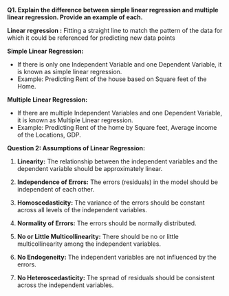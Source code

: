 **Q1. Explain the difference between simple linear regression and multiple linear regression. Provide an example of each.**

**Linear regression :** Fitting a straight line to match the pattern of the data for which it could be referenced for predicting new data points 

**Simple Linear Regression:**
- If there is only one Independent Variable and one Dependent Variable, it is known as simple linear regression.
- Example: Predicting Rent of the house based on Square feet of the Home.

**Multiple Linear Regression:**
- If there are multiple Independent Variables and one Dependent Variable, it is known as Multiple Linear regression.
- Example: Predicting Rent of the home by Square feet, Average income of the Locations, GDP.



**Question 2: Assumptions of Linear Regression:**

1. **Linearity:** The relationship between the independent variables and the dependent variable should be approximately linear.

2. **Independence of Errors:** The errors (residuals) in the model should be independent of each other.

3. **Homoscedasticity:** The variance of the errors should be constant across all levels of the independent variables.

4. **Normality of Errors:** The errors should be normally distributed.

5. **No or Little Multicollinearity:** There should be no or little multicollinearity among the independent variables.

6. **No Endogeneity:** The independent variables are not influenced by the errors.

7. **No Heteroscedasticity:** The spread of residuals should be consistent across the independent variables.

